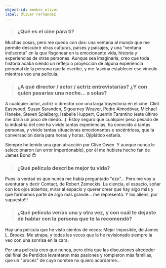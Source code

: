 ```yaml
---
object-id: member_oliver
label: Óliver Fernández
---
```


> ### ¿Qué es el cine para ti?

Muchas cosas, pero me quedo con dos: una ventana al mundo que me permite descubrir otras culturas, países y paisajes, y una "ventana indiscreta" en la que fisgonear en la emocionante vida, historia y experiencias de otras personas. Aunque sea imaginaria, creo que toda historia acaba siendo un reflejo o proyección de alguna experiencia personal de la persona que la escribe, y me fascina establecer ese vínculo mientras veo una película. 

> ### ¿A qué director / actor / actriz entrevistarías? ¿Y con quién pasarías una noche... a solas?

A cualquier actor, actriz o director con una larga trayectoria en el cine: Clint Eastwood, Susan Sarandon, Sigourney Weaver, Pedro Almodóvar, Michael Haneke, Steven Spielberg, Isabelle Huppert, Quentin Tarantino (este último me daría un poco de miedo...). Estoy seguro que cualquier peso pesado de la industria del cine ha vivido tantas experiencias, ha conocido a tantas personas, y vivido tantas situaciones emocionantes o excéntricas, que la conversación daría para horas y horas. Ojiplático estaría.

Siempre he tenido una gran atracción por Clive Owen. Y aunque nunca le seleccionaron (un error imperdonable), por él me hubiera hecho fan de James Bond 😍

> ### ¿Qué película describe mejor tu vida?

Pues la verdad es que nunca me había preguntado "ezo"... Pero me voy a aventurar y decir Contact, de Robert Zemeckis. La ciencia, el espacio, soñar con los ojos abiertos, mirar al espacio y querer creer que hay algo más y que formamos parte de algo más grande... me representa. Y los aliens, por supuesto!!!

> ### ¿Qué película verías una y otra vez, y con cuál te dejaste de hablar con la persona que te la recomendó?

Hay una película que he visto cientos de veces: Mejor Imposible, de James L. Brooks. Me atrapa, y todas las veces que la he revisionado siempre la veo con una sonrisa en la cara.

Por una película creo que nunca, pero diría que las discusiones alrededor del final de Perdidos levantaron más pasiones y rompieron más familias, que un "procés" de cuyo nombre no quiero acordarme...